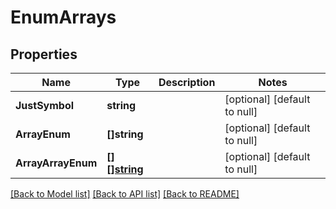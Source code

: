 # EnumArrays

## Properties
Name | Type | Description | Notes
------------ | ------------- | ------------- | -------------
**JustSymbol** | **string** |  | [optional] [default to null]
**ArrayEnum** | **[]string** |  | [optional] [default to null]
**ArrayArrayEnum** | [**[][]string**](array.md) |  | [optional] [default to null]

[[Back to Model list]](../README.md#documentation-for-models) [[Back to API list]](../README.md#documentation-for-api-endpoints) [[Back to README]](../README.md)


